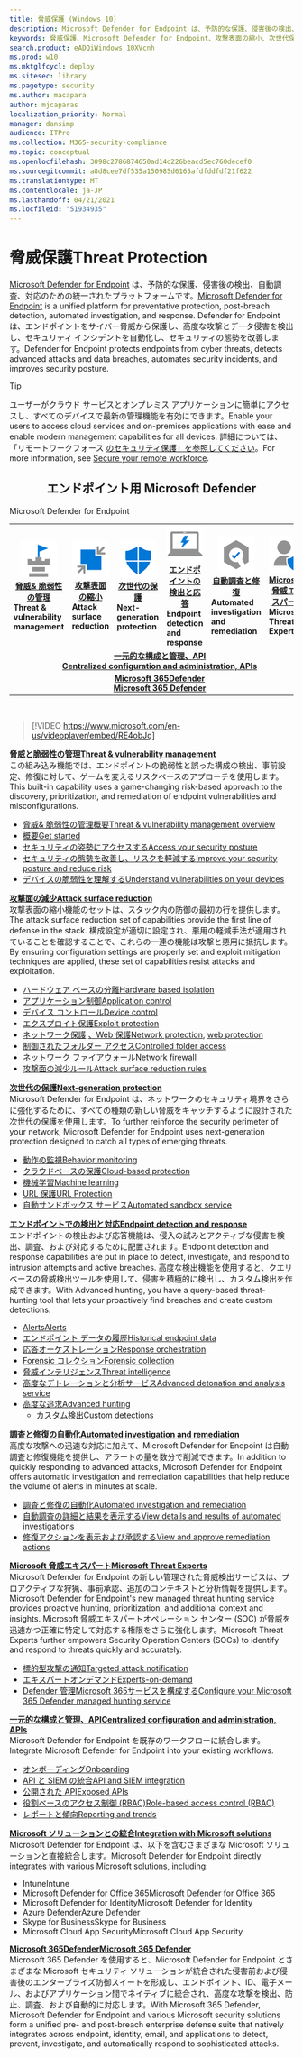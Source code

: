 ```yaml
---
title: 脅威保護 (Windows 10)
description: Microsoft Defender for Endpoint は、予防的な保護、侵害後の検出、自動調査、対応のための統一されたプラットフォームです。
keywords: 脅威保護、Microsoft Defender for Endpoint、攻撃表面の縮小、次世代保護、エンドポイントの検出と対応、自動調査と対応、Microsoft Threat Experts、Microsoft Secure Score for Devices、Advanced Hunting、Cyber Threat Hunting、Web Threat Protection
search.product: eADQiWindows 10XVcnh
ms.prod: w10
ms.mktglfcycl: deploy
ms.sitesec: library
ms.pagetype: security
ms.author: macapara
author: mjcaparas
localization_priority: Normal
manager: dansimp
audience: ITPro
ms.collection: M365-security-compliance
ms.topic: conceptual
ms.openlocfilehash: 3098c2786874650ad14d226beacd5ec760decef0
ms.sourcegitcommit: a8d8cee7df535a150985d6165afdfddfdf21f622
ms.translationtype: MT
ms.contentlocale: ja-JP
ms.lasthandoff: 04/21/2021
ms.locfileid: "51934935"
---
```

# <a name="threat-protection"></a><span data-ttu-id="c8f38-104">脅威保護</span><span class="sxs-lookup"><span data-stu-id="c8f38-104">Threat Protection</span></span>
<span data-ttu-id="c8f38-105">[Microsoft Defender for Endpoint](https://docs.microsoft.com/microsoft-365/security/defender-endpoint/microsoft-defender-advanced-threat-protection) は、予防的な保護、侵害後の検出、自動調査、対応のための統一されたプラットフォームです。</span><span class="sxs-lookup"><span data-stu-id="c8f38-105">[Microsoft Defender for Endpoint](https://docs.microsoft.com/microsoft-365/security/defender-endpoint/microsoft-defender-advanced-threat-protection) is a unified platform for preventative protection, post-breach detection, automated investigation, and response.</span></span> <span data-ttu-id="c8f38-106">Defender for Endpoint は、エンドポイントをサイバー脅威から保護し、高度な攻撃とデータ侵害を検出し、セキュリティ インシデントを自動化し、セキュリティの態勢を改善します。</span><span class="sxs-lookup"><span data-stu-id="c8f38-106">Defender for Endpoint protects endpoints from cyber threats, detects advanced attacks and data breaches, automates security incidents, and improves security posture.</span></span>

> [!TIP]
> <span data-ttu-id="c8f38-107">ユーザーがクラウド サービスとオンプレミス アプリケーションに簡単にアクセスし、すべてのデバイスで最新の管理機能を有効にできます。</span><span class="sxs-lookup"><span data-stu-id="c8f38-107">Enable your users to access cloud services and on-premises applications with ease and enable modern management capabilities for all devices.</span></span> <span data-ttu-id="c8f38-108">詳細については、「リモートワークフォース [のセキュリティ保護」を参照してください](https://docs.microsoft.com/enterprise-mobility-security/remote-work/)。</span><span class="sxs-lookup"><span data-stu-id="c8f38-108">For more information, see [Secure your remote workforce](https://docs.microsoft.com/enterprise-mobility-security/remote-work/).</span></span> 

<center><h2><span data-ttu-id="c8f38-109">エンドポイント用 Microsoft Defender</center></span><span class="sxs-lookup"><span data-stu-id="c8f38-109">Microsoft Defender for Endpoint</center></span></span></h2>
<table>
<tr>
<td><a href="#tvm"><center><img src="images/TVM_icon.png" alt="threat and vulnerability icon"> <br><span data-ttu-id="c8f38-110"><b>脅威& 脆弱性の管理</b></center></a></span><span class="sxs-lookup"><span data-stu-id="c8f38-110"><b>Threat & vulnerability management</b></center></a></span></span></td>
<td><a href="#asr"><center><img src="images/asr-icon.png" alt="attack surface reduction icon"> <br><span data-ttu-id="c8f38-111"><b>攻撃表面の縮小</b></center></a></span><span class="sxs-lookup"><span data-stu-id="c8f38-111"><b>Attack surface reduction</b></center></a></span></span></td>
<td><center><a href="#ngp"><img src="images/ngp-icon.png" alt="next generation protection icon"><br> <span data-ttu-id="c8f38-112"><b>次世代の保護</b></a></center></span><span class="sxs-lookup"><span data-stu-id="c8f38-112"><b>Next-generation protection</b></a></center></span></span></td>
<td><center><a href="#edr"><img src="images/edr-icon.png" alt="endpoint detection and response icon"><br> <span data-ttu-id="c8f38-113"><b>エンドポイントの検出と応答</b></a></center></span><span class="sxs-lookup"><span data-stu-id="c8f38-113"><b>Endpoint detection and response</b></a></center></span></span></td>
<td><center><a href="#ai"><img src="images/air-icon.png" alt="automated investigation and remediation icon"><br> <span data-ttu-id="c8f38-114"><b>自動調査と修復</b></a></center></span><span class="sxs-lookup"><span data-stu-id="c8f38-114"><b>Automated investigation and remediation</b></a></center></span></span></td>
<td><center><a href="#mte"><img src="images/mte-icon.png" alt="microsoft threat experts icon"><br> <span data-ttu-id="c8f38-115"><b>Microsoft 脅威エキスパート</b></a></center></span><span class="sxs-lookup"><span data-stu-id="c8f38-115"><b>Microsoft Threat Experts</b></a></center></span></span></td>
</tr>
<tr>
<td colspan="7"><span data-ttu-id="c8f38-116">
<a href="#apis"><center><b>一元的な構成と管理、API</a></span><span class="sxs-lookup"><span data-stu-id="c8f38-116">
<a href="#apis"><center><b>Centralized configuration and administration, APIs</a></span></span></b></center></td>
</tr>
<tr>
<td colspan="7"><span data-ttu-id="c8f38-117"><a href="#mtp"><center><b>Microsoft 365Defender</a></span><span class="sxs-lookup"><span data-stu-id="c8f38-117"><a href="#mtp"><center><b>Microsoft 365 Defender</a></span></span></center></b></td>
</tr>
</table>
<br>

<a name="tvm"></a>


>[!VIDEO https://www.microsoft.com/en-us/videoplayer/embed/RE4obJq]

<span data-ttu-id="c8f38-118">**[脅威と脆弱性の管理](next-gen-threat-and-vuln-mgt.md)**</span><span class="sxs-lookup"><span data-stu-id="c8f38-118">**[Threat & vulnerability management](next-gen-threat-and-vuln-mgt.md)**</span></span><br>
<span data-ttu-id="c8f38-119">この組み込み機能では、エンドポイントの脆弱性と誤った構成の検出、事前設定、修復に対して、ゲームを変えるリスクベースのアプローチを使用します。</span><span class="sxs-lookup"><span data-stu-id="c8f38-119">This built-in capability uses a game-changing risk-based approach to the discovery, prioritization, and remediation of endpoint vulnerabilities and misconfigurations.</span></span>

- [<span data-ttu-id="c8f38-120">脅威& 脆弱性の管理概要</span><span class="sxs-lookup"><span data-stu-id="c8f38-120">Threat & vulnerability management overview</span></span>](next-gen-threat-and-vuln-mgt.md)
- [<span data-ttu-id="c8f38-121">概要</span><span class="sxs-lookup"><span data-stu-id="c8f38-121">Get started</span></span>](tvm-prerequisites.md)
- [<span data-ttu-id="c8f38-122">セキュリティの姿勢にアクセスする</span><span class="sxs-lookup"><span data-stu-id="c8f38-122">Access your security posture</span></span>](tvm-dashboard-insights.md)
- [<span data-ttu-id="c8f38-123">セキュリティの態勢を改善し、リスクを軽減する</span><span class="sxs-lookup"><span data-stu-id="c8f38-123">Improve your security posture and reduce risk</span></span>](tvm-security-recommendation.md)
- [<span data-ttu-id="c8f38-124">デバイスの脆弱性を理解する</span><span class="sxs-lookup"><span data-stu-id="c8f38-124">Understand vulnerabilities on your devices</span></span>](tvm-software-inventory.md)

<a name="asr"></a>

<span data-ttu-id="c8f38-125">**[攻撃面の減少](overview-attack-surface-reduction.md)**</span><span class="sxs-lookup"><span data-stu-id="c8f38-125">**[Attack surface reduction](overview-attack-surface-reduction.md)**</span></span><br>
<span data-ttu-id="c8f38-126">攻撃表面の縮小機能のセットは、スタック内の防御の最初の行を提供します。</span><span class="sxs-lookup"><span data-stu-id="c8f38-126">The attack surface reduction set of capabilities provide the first line of defense in the stack.</span></span> <span data-ttu-id="c8f38-127">構成設定が適切に設定され、悪用の軽減手法が適用されていることを確認することで、これらの一連の機能は攻撃と悪用に抵抗します。</span><span class="sxs-lookup"><span data-stu-id="c8f38-127">By ensuring configuration settings are properly set and exploit mitigation techniques are applied, these set of capabilities resist attacks and exploitation.</span></span>

- [<span data-ttu-id="c8f38-128">ハードウェア ベースの分離</span><span class="sxs-lookup"><span data-stu-id="c8f38-128">Hardware based isolation</span></span>](overview-hardware-based-isolation.md)
- [<span data-ttu-id="c8f38-129">アプリケーション制御</span><span class="sxs-lookup"><span data-stu-id="c8f38-129">Application control</span></span>](https://docs.microsoft.com/windows/security/threat-protection/windows-defender-application-control/windows-defender-application-control)
- [<span data-ttu-id="c8f38-130">デバイス コントロール</span><span class="sxs-lookup"><span data-stu-id="c8f38-130">Device control</span></span>](https://docs.microsoft.com/windows/security/threat-protection/device-guard/introduction-to-device-guard-virtualization-based-security-and-windows-defender-application-control)
- [<span data-ttu-id="c8f38-131">エクスプロイト保護</span><span class="sxs-lookup"><span data-stu-id="c8f38-131">Exploit protection</span></span>](exploit-protection.md)
- <span data-ttu-id="c8f38-132">[ネットワーク保護](network-protection.md) [、Web 保護](web-protection-overview.md)</span><span class="sxs-lookup"><span data-stu-id="c8f38-132">[Network protection](network-protection.md), [web protection](web-protection-overview.md)</span></span>
- [<span data-ttu-id="c8f38-133">制御されたフォルダー アクセス</span><span class="sxs-lookup"><span data-stu-id="c8f38-133">Controlled folder access</span></span>](controlled-folders.md)
- [<span data-ttu-id="c8f38-134">ネットワーク ファイアウォール</span><span class="sxs-lookup"><span data-stu-id="c8f38-134">Network firewall</span></span>](https://docs.microsoft.com/windows/security/threat-protection/windows-firewall/windows-firewall-with-advanced-security)
- [<span data-ttu-id="c8f38-135">攻撃面の減少ルール</span><span class="sxs-lookup"><span data-stu-id="c8f38-135">Attack surface reduction rules</span></span>](attack-surface-reduction.md)

<a name="ngp"></a>

<span data-ttu-id="c8f38-136">**[次世代の保護](https://docs.microsoft.com/windows/security/threat-protection/microsoft-defender-antivirus/microsoft-defender-antivirus-in-windows-10)**</span><span class="sxs-lookup"><span data-stu-id="c8f38-136">**[Next-generation protection](https://docs.microsoft.com/windows/security/threat-protection/microsoft-defender-antivirus/microsoft-defender-antivirus-in-windows-10)**</span></span><br>
<span data-ttu-id="c8f38-137">Microsoft Defender for Endpoint は、ネットワークのセキュリティ境界をさらに強化するために、すべての種類の新しい脅威をキャッチするように設計された次世代の保護を使用します。</span><span class="sxs-lookup"><span data-stu-id="c8f38-137">To further reinforce the security perimeter of your network, Microsoft Defender for Endpoint uses next-generation protection designed to catch all types of emerging threats.</span></span>

- [<span data-ttu-id="c8f38-138">動作の監視</span><span class="sxs-lookup"><span data-stu-id="c8f38-138">Behavior monitoring</span></span>](https://docs.microsoft.com/windows/security/threat-protection/microsoft-defender-antivirus/configure-real-time-protection-microsoft-defender-antivirus)
- [<span data-ttu-id="c8f38-139">クラウドベースの保護</span><span class="sxs-lookup"><span data-stu-id="c8f38-139">Cloud-based protection</span></span>](https://docs.microsoft.com/windows/security/threat-protection/microsoft-defender-antivirus/configure-protection-features-microsoft-defender-antivirus)
- [<span data-ttu-id="c8f38-140">機械学習</span><span class="sxs-lookup"><span data-stu-id="c8f38-140">Machine learning</span></span>](https://docs.microsoft.com/windows/security/threat-protection/microsoft-defender-antivirus/utilize-microsoft-cloud-protection-microsoft-defender-antivirus)
- [<span data-ttu-id="c8f38-141">URL 保護</span><span class="sxs-lookup"><span data-stu-id="c8f38-141">URL Protection</span></span>](https://docs.microsoft.com/windows/security/threat-protection/microsoft-defender-antivirus/configure-network-connections-microsoft-defender-antivirus)
- [<span data-ttu-id="c8f38-142">自動サンドボックス サービス</span><span class="sxs-lookup"><span data-stu-id="c8f38-142">Automated sandbox service</span></span>](https://docs.microsoft.com/windows/security/threat-protection/microsoft-defender-antivirus/configure-block-at-first-sight-microsoft-defender-antivirus)

<a name="edr"></a>

<span data-ttu-id="c8f38-143">**[エンドポイントでの検出と対応](overview-endpoint-detection-response.md)**</span><span class="sxs-lookup"><span data-stu-id="c8f38-143">**[Endpoint detection and response](overview-endpoint-detection-response.md)**</span></span><br>
<span data-ttu-id="c8f38-144">エンドポイントの検出および応答機能は、侵入の試みとアクティブな侵害を検出、調査、および対応するために配置されます。</span><span class="sxs-lookup"><span data-stu-id="c8f38-144">Endpoint detection and response capabilities are put in place to detect, investigate, and respond to intrusion attempts and active breaches.</span></span> <span data-ttu-id="c8f38-145">高度な検出機能を使用すると、クエリベースの脅威検出ツールを使用して、侵害を積極的に検出し、カスタム検出を作成できます。</span><span class="sxs-lookup"><span data-stu-id="c8f38-145">With Advanced hunting, you have a query-based threat-hunting tool that lets your proactively find breaches and create custom detections.</span></span>

- [<span data-ttu-id="c8f38-146">Alerts</span><span class="sxs-lookup"><span data-stu-id="c8f38-146">Alerts</span></span>](alerts-queue.md)
- [<span data-ttu-id="c8f38-147">エンドポイント データの履歴</span><span class="sxs-lookup"><span data-stu-id="c8f38-147">Historical endpoint data</span></span>](investigate-machines.md#timeline)
- [<span data-ttu-id="c8f38-148">応答オーケストレーション</span><span class="sxs-lookup"><span data-stu-id="c8f38-148">Response orchestration</span></span>](https://docs.microsoft.com/windows/security/threat-protection/microsoft-defender-atp/respond-machine-alerts)
- [<span data-ttu-id="c8f38-149">Forensic コレクション</span><span class="sxs-lookup"><span data-stu-id="c8f38-149">Forensic collection</span></span>](respond-machine-alerts.md#collect-investigation-package-from-devices)
- [<span data-ttu-id="c8f38-150">脅威インテリジェンス</span><span class="sxs-lookup"><span data-stu-id="c8f38-150">Threat intelligence</span></span>](threat-indicator-concepts.md)
- [<span data-ttu-id="c8f38-151">高度なデトレーションと分析サービス</span><span class="sxs-lookup"><span data-stu-id="c8f38-151">Advanced detonation and analysis service</span></span>](respond-file-alerts.md#deep-analysis)
- [<span data-ttu-id="c8f38-152">高度な追求</span><span class="sxs-lookup"><span data-stu-id="c8f38-152">Advanced hunting</span></span>](advanced-hunting-overview.md)
    - [<span data-ttu-id="c8f38-153">カスタム検出</span><span class="sxs-lookup"><span data-stu-id="c8f38-153">Custom detections</span></span>](overview-custom-detections.md)

<a name="ai"></a>

<span data-ttu-id="c8f38-154">**[調査と修復の自動化](automated-investigations.md)**</span><span class="sxs-lookup"><span data-stu-id="c8f38-154">**[Automated investigation and remediation](automated-investigations.md)**</span></span><br>
<span data-ttu-id="c8f38-155">高度な攻撃への迅速な対応に加えて、Microsoft Defender for Endpoint は自動調査と修復機能を提供し、アラートの量を数分で削減できます。</span><span class="sxs-lookup"><span data-stu-id="c8f38-155">In addition to quickly responding to advanced attacks, Microsoft Defender for Endpoint offers automatic investigation and remediation capabilities that help reduce the volume of alerts in minutes at scale.</span></span>

- [<span data-ttu-id="c8f38-156">調査と修復の自動化</span><span class="sxs-lookup"><span data-stu-id="c8f38-156">Automated investigation and remediation</span></span>](automated-investigations.md)
- [<span data-ttu-id="c8f38-157">自動調査の詳細と結果を表示する</span><span class="sxs-lookup"><span data-stu-id="c8f38-157">View details and results of automated investigations</span></span>](auto-investigation-action-center.md)
- [<span data-ttu-id="c8f38-158">修復アクションを表示および承認する</span><span class="sxs-lookup"><span data-stu-id="c8f38-158">View and approve remediation actions</span></span>](manage-auto-investigation.md)

<a name="mte"></a>

<span data-ttu-id="c8f38-159">**[Microsoft 脅威エキスパート](microsoft-threat-experts.md)**</span><span class="sxs-lookup"><span data-stu-id="c8f38-159">**[Microsoft Threat Experts](microsoft-threat-experts.md)**</span></span><br>
<span data-ttu-id="c8f38-160">Microsoft Defender for Endpoint の新しい管理された脅威検出サービスは、プロアクティブな狩猟、事前承認、追加のコンテキストと分析情報を提供します。</span><span class="sxs-lookup"><span data-stu-id="c8f38-160">Microsoft Defender for Endpoint's new managed threat hunting service provides proactive hunting, prioritization, and additional context and insights.</span></span> <span data-ttu-id="c8f38-161">Microsoft 脅威エキスパートオペレーション センター (SOC) が脅威を迅速かつ正確に特定して対応する権限をさらに強化します。</span><span class="sxs-lookup"><span data-stu-id="c8f38-161">Microsoft Threat Experts further empowers Security Operation Centers (SOCs) to identify and respond to threats quickly and accurately.</span></span>

- [<span data-ttu-id="c8f38-162">標的型攻撃の通知</span><span class="sxs-lookup"><span data-stu-id="c8f38-162">Targeted attack notification</span></span>](microsoft-threat-experts.md)
- [<span data-ttu-id="c8f38-163">エキスパートオンデマンド</span><span class="sxs-lookup"><span data-stu-id="c8f38-163">Experts-on-demand</span></span>](microsoft-threat-experts.md)
- [<span data-ttu-id="c8f38-164">Defender 管理Microsoft 365サービスを構成する</span><span class="sxs-lookup"><span data-stu-id="c8f38-164">Configure your Microsoft 365 Defender managed hunting service</span></span>](configure-microsoft-threat-experts.md)

<a name="apis"></a>

<span data-ttu-id="c8f38-165">**[一元的な構成と管理、API](management-apis.md)**</span><span class="sxs-lookup"><span data-stu-id="c8f38-165">**[Centralized configuration and administration, APIs](management-apis.md)**</span></span><br>
<span data-ttu-id="c8f38-166">Microsoft Defender for Endpoint を既存のワークフローに統合します。</span><span class="sxs-lookup"><span data-stu-id="c8f38-166">Integrate Microsoft Defender for Endpoint into your existing workflows.</span></span>
- [<span data-ttu-id="c8f38-167">オンボーディング</span><span class="sxs-lookup"><span data-stu-id="c8f38-167">Onboarding</span></span>](onboard-configure.md)
- [<span data-ttu-id="c8f38-168">API と SIEM の統合</span><span class="sxs-lookup"><span data-stu-id="c8f38-168">API and SIEM integration</span></span>](configure-siem.md)
- [<span data-ttu-id="c8f38-169">公開された API</span><span class="sxs-lookup"><span data-stu-id="c8f38-169">Exposed APIs</span></span>](apis-intro.md)
- [<span data-ttu-id="c8f38-170">役割ベースのアクセス制御 (RBAC)</span><span class="sxs-lookup"><span data-stu-id="c8f38-170">Role-based access control (RBAC)</span></span>](rbac.md)
- [<span data-ttu-id="c8f38-171">レポートと傾向</span><span class="sxs-lookup"><span data-stu-id="c8f38-171">Reporting and trends</span></span>](threat-protection-reports.md)

<a name="integration"></a>
<span data-ttu-id="c8f38-172">**[Microsoft ソリューションとの統合](threat-protection-integration.md)**</span><span class="sxs-lookup"><span data-stu-id="c8f38-172">**[Integration with Microsoft solutions](threat-protection-integration.md)**</span></span> <br>
 <span data-ttu-id="c8f38-173">Microsoft Defender for Endpoint は、以下を含むさまざまな Microsoft ソリューションと直接統合します。</span><span class="sxs-lookup"><span data-stu-id="c8f38-173">Microsoft Defender for Endpoint directly integrates with various Microsoft solutions, including:</span></span>
- <span data-ttu-id="c8f38-174">Intune</span><span class="sxs-lookup"><span data-stu-id="c8f38-174">Intune</span></span>
- <span data-ttu-id="c8f38-175">Microsoft Defender for Office 365</span><span class="sxs-lookup"><span data-stu-id="c8f38-175">Microsoft Defender for Office 365</span></span>
- <span data-ttu-id="c8f38-176">Microsoft Defender for Identity</span><span class="sxs-lookup"><span data-stu-id="c8f38-176">Microsoft Defender for Identity</span></span>
- <span data-ttu-id="c8f38-177">Azure Defender</span><span class="sxs-lookup"><span data-stu-id="c8f38-177">Azure Defender</span></span>
- <span data-ttu-id="c8f38-178">Skype for Business</span><span class="sxs-lookup"><span data-stu-id="c8f38-178">Skype for Business</span></span>
- <span data-ttu-id="c8f38-179">Microsoft Cloud App Security</span><span class="sxs-lookup"><span data-stu-id="c8f38-179">Microsoft Cloud App Security</span></span>

<a name="mtp"></a>
<span data-ttu-id="c8f38-180">**[Microsoft 365Defender](https://docs.microsoft.com/microsoft-365/security/defender/microsoft-threat-protection)**</span><span class="sxs-lookup"><span data-stu-id="c8f38-180">**[Microsoft 365 Defender](https://docs.microsoft.com/microsoft-365/security/defender/microsoft-threat-protection)**</span></span><br>
 <span data-ttu-id="c8f38-181">Microsoft 365 Defender を使用すると、Microsoft Defender for Endpoint とさまざまな Microsoft セキュリティ ソリューションが統合された侵害前および侵害後のエンタープライズ防御スイートを形成し、エンドポイント、ID、電子メール、およびアプリケーション間でネイティブに統合され、高度な攻撃を検出、防止、調査、および自動的に対応します。</span><span class="sxs-lookup"><span data-stu-id="c8f38-181">With Microsoft 365 Defender, Microsoft Defender for Endpoint and various Microsoft security solutions form a unified pre- and post-breach enterprise defense suite that natively integrates across endpoint, identity, email, and applications to detect, prevent, investigate, and automatically respond to sophisticated attacks.</span></span>

